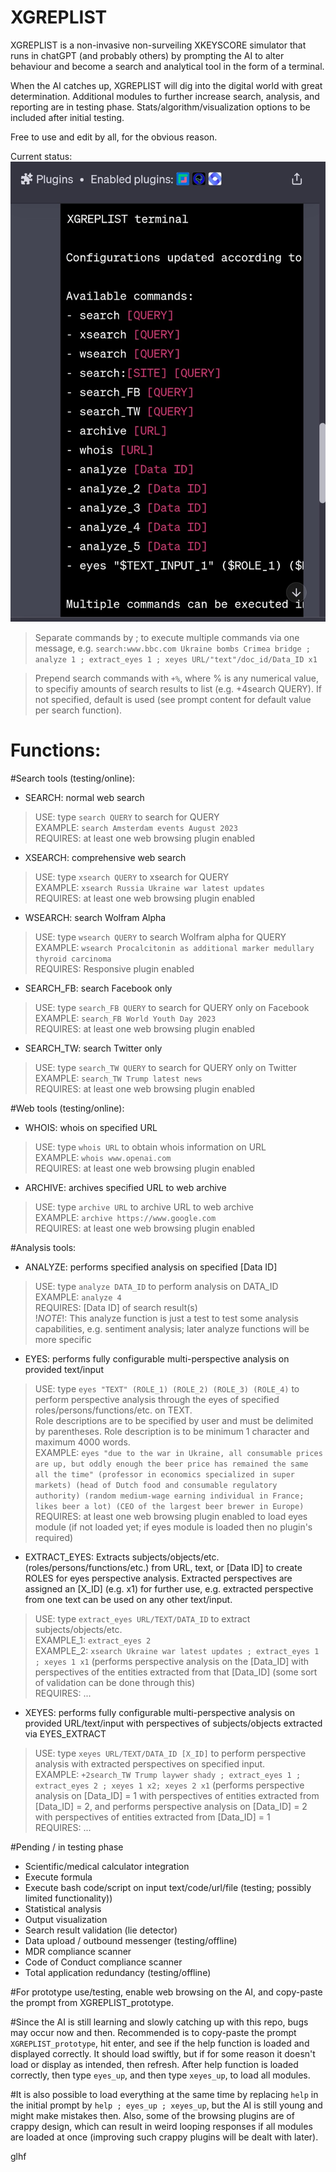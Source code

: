 # XGREPLIST
XGREPLIST is a non-invasive non-surveiling XKEYSCORE simulator that runs in chatGPT (and probably others) by prompting the AI to alter behaviour and become a search and analytical tool in the form of a terminal. 

When the AI catches up, XGREPLIST will dig into the digital world with great determination. Additional modules to further increase search, analysis, and reporting are in testing phase. Stats/algorithm/visualization options to be included after initial testing. 

Free to use and edit by all, for the obvious reason.

Current status:  
![Model](https://raw.githubusercontent.com/bveldhuyzen/XGREPLIST/main/Screenshot_2023-08-08-05-20-11-565_com.chrome.beta.jpg)  


>Separate commands by ; to execute multiple commands via one message, e.g. `search:www.bbc.com Ukraine bombs Crimea bridge ; analyze 1 ; extract_eyes 1 ; xeyes URL/"text"/doc_id/Data_ID x1`  

>Prepend search commands with `+%`, where % is any numerical value, to specifiy amounts of search results to list (e.g. +4search QUERY). If not specified, default is used (see prompt content for default value per search function).
  
# Functions:

#Search tools (testing/online):  

- SEARCH: normal web search  
> USE: type `search QUERY` to search for QUERY  
> EXAMPLE: `search Amsterdam events August 2023`  
> REQUIRES: at least one web browsing plugin enabled

- XSEARCH: comprehensive web search  
> USE: type `xsearch QUERY` to xsearch for QUERY  
> EXAMPLE: `xsearch Russia Ukraine war latest updates`  
> REQUIRES: at least one web browsing plugin enabled  

- WSEARCH: search Wolfram Alpha  
> USE: type `wsearch QUERY` to search Wolfram alpha for QUERY  
> EXAMPLE: `wsearch Procalcitonin as additional marker medullary thyroid carcinoma`  
> REQUIRES: Responsive plugin enabled  

- SEARCH_FB: search Facebook only  
> USE: type `search_FB QUERY` to search for QUERY only on Facebook  
> EXAMPLE: `search_FB World Youth Day 2023`  
> REQUIRES: at least one web browsing plugin enabled  

- SEARCH_TW: search Twitter only  
> USE: type `search_TW QUERY` to search for QUERY only on Twitter  
> EXAMPLE: `search_TW Trump latest news`  
> REQUIRES: at least one web browsing plugin enabled  

#Web tools (testing/online):  

- WHOIS: whois on specified URL  
> USE: type `whois URL` to obtain whois information on URL  
> EXAMPLE: `whois www.openai.com`  
> REQUIRES: at least one web browsing plugin enabled  

- ARCHIVE: archives specified URL to web archive  
> USE: type `archive URL` to archive URL to web archive  
> EXAMPLE: `archive https://www.google.com`  
> REQUIRES: at least one web browsing plugin enabled  

#Analysis tools:  

- ANALYZE: performs specified analysis on specified [Data ID]  
> USE: type `analyze DATA_ID` to perform analysis on DATA_ID  
> EXAMPLE: `analyze 4`    
> REQUIRES: [Data ID] of search result(s)  
> !_NOTE_!: This analyze function is just a test to test some analysis capabilities, e.g. sentiment analysis; later analyze functions will be more specific  

- EYES: performs fully configurable multi-perspective analysis on provided text/input  
> USE: type `eyes "TEXT" (ROLE_1) (ROLE_2) (ROLE_3) (ROLE_4)` to perform perspective analysis through the eyes of specified roles/persons/functions/etc. on TEXT.  
Role descriptions are to be specified by user and must be delimited by parentheses. Role description is to be minimum 1 character and maximum 4000 words.  
> EXAMPLE: `eyes "due to the war in Ukraine, all consumable prices are up, but oddly enough the beer price has remained the same all the time" (professor in economics specialized in super markets) (head of Dutch food and consumable regulatory authority) (random medium-wage earning individual in France; likes beer a lot) (CEO of the largest beer brewer in Europe)`  
REQUIRES: at least one web browsing plugin enabled to load eyes module (if not loaded yet; if eyes module is loaded then no plugin's required)

- EXTRACT_EYES: Extracts subjects/objects/etc. (roles/persons/functions/etc.) from URL, text, or [Data ID] to create ROLES for eyes perspective analysis. Extracted perspectives are assigned an [X_ID] (e.g. x1) for further use, e.g. extracted perspective from one text can be used on any other text/input.  
> USE: type `extract_eyes URL/TEXT/DATA_ID` to extract subjects/objects/etc.  
> EXAMPLE_1: `extract_eyes 2`  
> EXAMPLE_2: `xsearch Ukraine war latest updates ; extract_eyes 1 ; xeyes 1 x1` (performs perspective analysis on the [Data_ID] with perspectives of the entities extracted from that [Data_ID] (some sort of validation can be done through this)  
> REQUIRES: ...  

- XEYES: performs fully configurable multi-perspective analysis on provided URL/text/input with perspectives of subjects/objects extracted via EYES_EXTRACT  
> USE: type `xeyes URL/TEXT/DATA_ID [X_ID]` to perform perspective analysis with extracted perspectives on specified input.  
> EXAMPLE: `+2search_TW Trump laywer shady ; extract_eyes 1 ; extract_eyes 2 ; xeyes 1 x2; xeyes 2 x1` (performs perspective analysis on [Data_ID] = 1 with perspectives of entities extracted from [Data_ID] = 2, and performs perspective analysis on [Data_ID] = 2 with perspectives of entities extracted from [Data_ID] = 1  
> REQUIRES: ...  


#Pending / in testing phase

- Scientific/medical calculator integration
- Execute formula
- Execute bash code/script on input text/code/url/file (testing; possibly limited functionality))
- Statistical analysis
- Output visualization 
- Search result validation (lie detector)
- Data upload / outbound messenger (testing/offline)
- MDR compliance scanner
- Code of Conduct compliance scanner
- Total application redundancy (testing/offline)
   
    
#For prototype use/testing, enable web browsing on the AI, and copy-paste the prompt from XGREPLIST_prototype.  
  
#Since the AI is still learning and slowly catching up with this repo, bugs may occur now and then. Recommended is to copy-paste the prompt `XGREPLIST_prototype`, hit enter, and see if the help function is loaded and displayed correctly. It should load swiftly, but if for some reason it doesn't load or display as intended, then refresh. After help function is loaded correctly, then type `eyes_up`, and then type `xeyes_up`, to load all modules.  
  
#It is also possible to load everything at the same time by replacing `help` in the initial prompt by `help ; eyes_up ; xeyes_up`, but the AI is still young and might make mistakes then. Also, some of the browsing plugins are of crappy design, which can result in weird looping responses if all modules are loaded at once (improving such crappy plugins will be dealt with later).  
      
      
glhf

